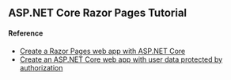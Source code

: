 ﻿## ASP.NET Core Razor Pages Tutorial

#### Reference
- [Create a Razor Pages web app with ASP.NET Core](https://docs.microsoft.com/en-us/aspnet/core/tutorials/razor-pages/?view=aspnetcore-3.1)
- [Create an ASP.NET Core web app with user data protected by authorization](https://docs.microsoft.com/en-us/aspnet/core/security/authorization/secure-data?view=aspnetcore-3.1)

